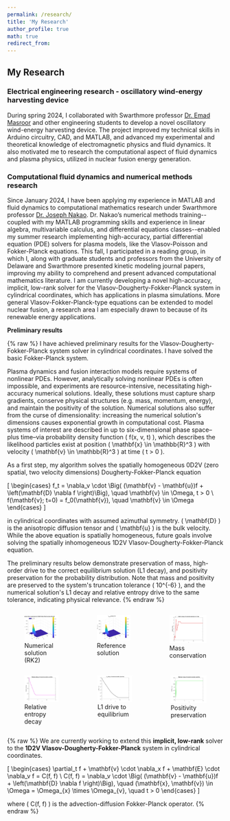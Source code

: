 ```yaml
---
permalink: /research/
title: 'My Research'
author_profile: true
math: true
redirect_from: 
---
```


My Research
------

### Electrical engineering research - oscillatory wind-energy harvesting device
During spring 2024, I collaborated with Swarthmore professor [Dr. Emad Masroor](https://emadmasroor.github.io/) and other engineering students to develop a novel oscillatory wind-energy harvesting device. The project improved my technical skills in Arduino circuitry, CAD, and MATLAB, and advanced my experimental and theoretical knowledge of electromagnetic physics and fluid dynamics. It also motivated me to research the computational aspect of fluid dynamics and plasma physics, utilized in nuclear fusion energy generation. 

### Computational fluid dynamics and numerical methods research
Since January 2024, I have been applying my experience in MATLAB and fluid dynamics to computational mathematics research under Swarthmore professor [Dr. Joseph Nakao](https://jhknakao.github.io/). Dr. Nakao’s numerical methods training--coupled with my MATLAB programming skills and experience in linear algebra, multivariable calculus, and differential equations classes--enabled my summer research implementing high-accuracy, partial differential equation (PDE) solvers for plasma models, like the Vlasov-Poisson and Fokker-Planck equations. This fall, I participated in a reading group, in which I, along with graduate students and professors from the University of Delaware and Swarthmore presented kinetic modeling journal papers, improving my ability to comprehend and present advanced computational mathematics literature. I am currently developing a novel high-accuracy, implicit, low-rank solver for the Vlasov-Dougherty-Fokker-Planck system in cylindrical coordinates, which has applications in plasma simulations. More general Vlasov-Fokker-Planck-type equations can be extended to model nuclear fusion, a research area I am especially drawn to because of its renewable energy applications. 

**Preliminary results**

{% raw %}
I have achieved preliminary results for the Vlasov-Dougherty-Fokker-Planck system solver in cylindrical coordinates. I have solved the basic Fokker-Planck system.

Plasma dynamics and fusion interaction models require systems of nonlinear PDEs. However, analytically solving nonlinear PDEs is often impossible, and experiments are resource-intensive, necessitating high-accuracy numerical solutions. Ideally, these solutions must capture sharp gradients, conserve physical structures (e.g. mass, momentum, energy), and maintain the positivity of the solution. Numerical solutions also suffer from the curse of dimensionality: increasing the numerical solution's dimensions causes exponential growth in computational cost. Plasma systems of interest are described in up to six-dimensional phase space–plus time–via probability density function \( f(x, v, t) \), which describes the likelihood particles exist at position \( \mathbf{x} \in \mathbb{R}^3 \) with velocity \( \mathbf{v} \in \mathbb{R}^3 \) at time \( t > 0 \). 

As a first step, my algorithm solves the spatially homogeneous 0D2V (zero spatial, two velocity dimensions) Dougherty-Fokker-Planck equation

\[
\begin{cases}
    f_t = \nabla_v \cdot \Big( (\mathbf{v} - \mathbf{u})f + \left(\mathbf{D} \nabla f \right)\Big), \quad \mathbf{v} \in \Omega, t > 0 \\
    f(\mathbf{v}; t=0) = f_0(\mathbf{v}), \quad \mathbf{v} \in \Omega
\end{cases}
\]

in cylindrical coordinates with assumed azimuthal symmetry. \( \mathbf{D} \) is the anisotropic diffusion tensor and \( \mathbf{u} \) is the bulk velocity. While the above equation is spatially homogeneous, future goals involve solving the spatially inhomogeneous 1D2V Vlasov-Dougherty-Fokker-Planck equation.

The preliminary results below demonstrate preservation of mass, high-order drive to the correct equilibrium solution (L1 decay), and positivity preservation for the probability distribution. Note that mass and positivity are preserved to the system's truncation tolerance \( 10^{-6} \), and the numerical solution's L1 decay and relative entropy drive to the same tolerance, indicating physical relevance.
{% endraw %}

<div style="display: flex; gap: 10px;">
  <figure>
    <img src="https://raw.githubusercontent.com/dylan-jacobs/computational-fluid-dynamics/main/Fokker-Planck%20Solver/Cylindrical%20Coordinates/Implicit/Plots/RK2/numerical_solution.jpg" alt="Numerical solution for Fokker-Planck system in cylindrical coordinates" width=250>
    <figcaption>Numerical solution (RK2)</figcaption>
  </figure>
  <figure>
    <img src="https://raw.githubusercontent.com/dylan-jacobs/computational-fluid-dynamics/main/Fokker-Planck%20Solver/Cylindrical%20Coordinates/Implicit/Plots/RK2/exact_solution.jpg" alt="Reference solution for Fokker-Planck system in cylindrical coordinates" width=250>
    <figcaption>Reference solution</figcaption>
  </figure>
  <figure>
    <img src="https://raw.githubusercontent.com/dylan-jacobs/computational-fluid-dynamics/main/Fokker-Planck%20Solver/Cylindrical%20Coordinates/Implicit/Plots/RK2/mass.jpg" alt="Mass conservation" width=250>
    <figcaption>Mass conservation</figcaption>
  </figure>
</div>

<div style="display: flex; gap: 10px;">
  <figure>
    <img src="https://raw.githubusercontent.com/dylan-jacobs/computational-fluid-dynamics/main/Fokker-Planck%20Solver/Cylindrical%20Coordinates/Implicit/Plots/RK2/relative_entropy.jpg" alt="Relative entropy decay" width=250>
    <figcaption>Relative entropy decay</figcaption>
  </figure>
  <figure>
    <img src="https://raw.githubusercontent.com/dylan-jacobs/computational-fluid-dynamics/main/Fokker-Planck%20Solver/Cylindrical%20Coordinates/Implicit/Plots/RK2/l1.jpg" alt="L1 decay" width=250>
    <figcaption>L1 drive to equilibrium</figcaption>
  </figure>
  <figure>
    <img src="https://raw.githubusercontent.com/dylan-jacobs/computational-fluid-dynamics/main/Fokker-Planck%20Solver/Cylindrical%20Coordinates/Implicit/Plots/RK2/minimum_values.jpg" alt="Positivity preservation" width=250>
    <figcaption>Positivity preservation</figcaption>
  </figure>
</div>

{% raw %}
We are currently working to extend this **implicit, low-rank** solver to the **1D2V Vlasov-Dougherty-Fokker-Planck** system in cylindrical coordinates.

\[
\begin{cases}
\partial_t f + \mathbf{v} \cdot \nabla_x f + \mathbf{E} \cdot \nabla_v f = C(f, f) \\
C(f, f) = \nabla_v \cdot \Big( (\mathbf{v} - \mathbf{u})f + \left(\mathbf{D} \nabla f \right)\Big), \quad (\mathbf{x}, \mathbf{v}) \in \Omega = \Omega_{x} \times \Omega_{v}, \quad t > 0 
\end{cases}
\]

where \( C(f, f) \) is the advection-diffusion Fokker-Planck operator.
{% endraw %}